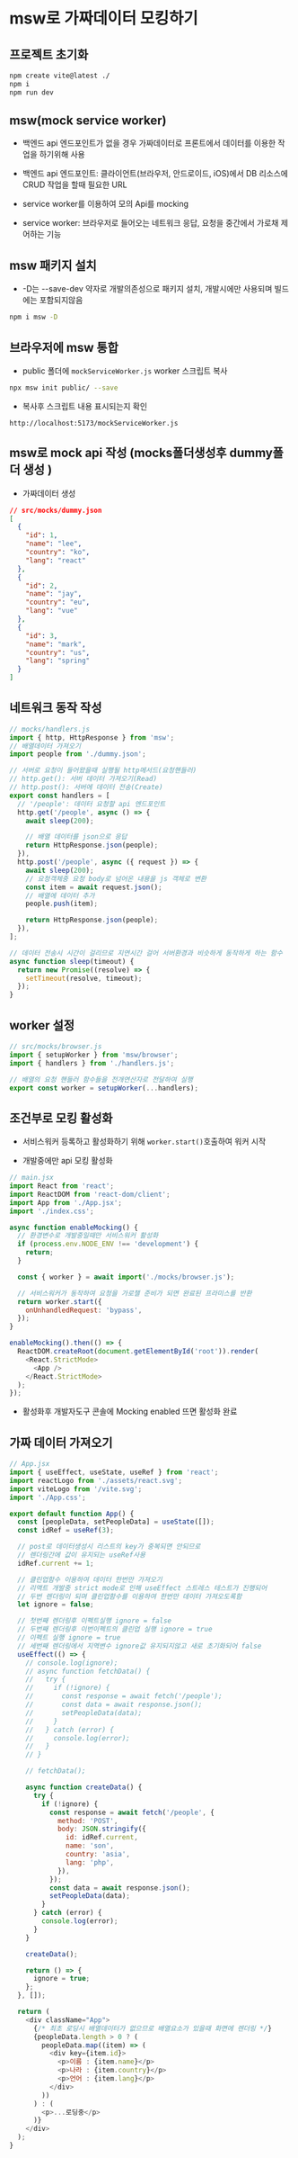 # msw로 가짜데이터 모킹하기

## 프로젝트 초기화

```bash
npm create vite@latest ./
npm i
npm run dev
```

## msw(mock service worker)

- 백엔드 api 엔드포인트가 없을 경우 가짜데이터로 프론트에서 데이터를 이용한 작업을 하기위해 사용

- 백엔드 api 엔드포인트: 클라이언트(브라우저, 안드로이드, iOS)에서 DB 리소스에 CRUD 작업을 할때 필요한 URL

- service worker를 이용하여 모의 Api를 mocking

- service worker: 브라우저로 들어오는 네트워크 응답, 요청을 중간에서 가로채 제어하는 기능

## msw 패키지 설치

- -D는 --save-dev 약자로 개발의존성으로 패키지 설치, 개발시에만 사용되며 빌드에는 포함되지않음

```bash
npm i msw -D
```

## 브라우저에 msw 통합

- public 폴더에 `mockServiceWorker.js` worker 스크립트 복사

```bash
npx msw init public/ --save
```

- 복사후 스크립트 내용 표시되는지 확인

```url
http://localhost:5173/mockServiceWorker.js
```

## msw로 mock api 작성  (mocks폴더생성후 dummy폴더 생성 )

- 가짜데이터 생성

```json
// src/mocks/dummy.json
[
  {
    "id": 1,
    "name": "lee",
    "country": "ko",
    "lang": "react"
  },
  {
    "id": 2,
    "name": "jay",
    "country": "eu",
    "lang": "vue"
  },
  {
    "id": 3,
    "name": "mark",
    "country": "us",
    "lang": "spring"
  }
]
```

## 네트워크 동작 작성

```js
// mocks/handlers.js
import { http, HttpResponse } from 'msw';
// 배열데이터 가져오기
import people from './dummy.json';

// 서버로 요청이 들어왔을때 실행될 http메서드(요청핸들러)
// http.get(): 서버 데이터 가져오기(Read)
// http.post(): 서버에 데이터 전송(Create)
export const handlers = [
  // '/people': 데이터 요청할 api 엔드포인트
  http.get('/people', async () => {
    await sleep(200);

    // 배열 데이터를 json으로 응답
    return HttpResponse.json(people);
  }),
  http.post('/people', async ({ request }) => {
    await sleep(200);
    // 요청객체중 요청 body로 넘어온 내용을 js 객체로 변환
    const item = await request.json();
    // 배열에 데이터 추가
    people.push(item);

    return HttpResponse.json(people);
  }),
];

// 데이터 전송시 시간이 걸리므로 지연시간 걸어 서버환경과 비슷하게 동작하게 하는 함수
async function sleep(timeout) {
  return new Promise((resolve) => {
    setTimeout(resolve, timeout);
  });
}
```

## worker 설정

```js
// src/mocks/browser.js
import { setupWorker } from 'msw/browser';
import { handlers } from './handlers.js';

// 배열의 요청 핸들러 함수들을 전개연산자로 전달하여 실행
export const worker = setupWorker(...handlers);
```

## 조건부로 모킹 활성화

- 서비스워커 등록하고 활성화하기 위해 `worker.start()`호출하여 워커 시작

- 개발중에만 api 모킹 활성화

```js
// main.jsx
import React from 'react';
import ReactDOM from 'react-dom/client';
import App from './App.jsx';
import './index.css';

async function enableMocking() {
  // 환경변수로 개발중일때만 서비스워커 활성화
  if (process.env.NODE_ENV !== 'development') {
    return;
  }

  const { worker } = await import('./mocks/browser.js');

  // 서비스워커가 동작하여 요청을 가로챌 준비가 되면 완료된 프라미스를 반환
  return worker.start({
    onUnhandledRequest: 'bypass',
  });
}

enableMocking().then(() => {
  ReactDOM.createRoot(document.getElementById('root')).render(
    <React.StrictMode>
      <App />
    </React.StrictMode>
  );
});
```

- 활성화후 개발자도구 콘솔에 Mocking enabled 뜨면 활성화 완료

## 가짜 데이터 가져오기

```js
// App.jsx
import { useEffect, useState, useRef } from 'react';
import reactLogo from './assets/react.svg';
import viteLogo from '/vite.svg';
import './App.css';

export default function App() {
  const [peopleData, setPeopleData] = useState([]);
  const idRef = useRef(3);

  // post로 데이터생성시 리스트의 key가 중복되면 안되므로
  // 렌더링간에 값이 유지되는 useRef사용
  idRef.current += 1;

  // 클린업함수 이용하여 데이터 한번만 가져오기
  // 리액트 개발중 strict mode로 인해 useEffect 스트레스 테스트가 진행되어
  // 두번 렌더링이 되며 클린업함수를 이용하여 한번만 데이터 가져오도록함
  let ignore = false;

  // 첫번째 렌더링후 이펙트실행 ignore = false
  // 두번째 렌더링후 이번이펙트의 클린업 실행 ignore = true
  // 이펙트 실행 ignore = true
  // 세번째 렌더링에서 지역변수 ignore값 유지되지않고 새로 초기화되어 false
  useEffect(() => {
    // console.log(ignore);
    // async function fetchData() {
    //   try {
    //     if (!ignore) {
    //       const response = await fetch('/people');
    //       const data = await response.json();
    //       setPeopleData(data);
    //     }
    //   } catch (error) {
    //     console.log(error);
    //   }
    // }

    // fetchData();

    async function createData() {
      try {
        if (!ignore) {
          const response = await fetch('/people', {
            method: 'POST',
            body: JSON.stringify({
              id: idRef.current,
              name: 'son',
              country: 'asia',
              lang: 'php',
            }),
          });
          const data = await response.json();
          setPeopleData(data);
        }
      } catch (error) {
        console.log(error);
      }
    }

    createData();

    return () => {
      ignore = true;
    };
  }, []);

  return (
    <div className="App">
      {/* 최초 로딩시 배열데이터가 없으므로 배열요소가 있을때 화면에 렌더링 */}
      {peopleData.length > 0 ? (
        peopleData.map((item) => (
          <div key={item.id}>
            <p>이름 : {item.name}</p>
            <p>나라 : {item.country}</p>
            <p>언어 : {item.lang}</p>
          </div>
        ))
      ) : (
        <p>...로딩중</p>
      )}
    </div>
  );
}
```
